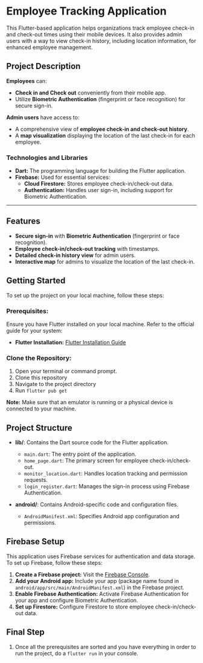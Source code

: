 # Employee Tracking Application

This Flutter-based application helps organizations track employee check-in and check-out times using their mobile devices. It also provides admin users with a way to view check-in history, including location information, for enhanced employee management.

## Project Description

**Employees** can:
- **Check in and Check out** conveniently from their mobile app.
- Utilize **Biometric Authentication** (fingerprint or face recognition) for secure sign-in.

**Admin users** have access to:
- A comprehensive view of **employee check-in and check-out history**.
- A **map visualization** displaying the location of the last check-in for each employee.

### Technologies and Libraries
- **Dart:** The programming language for building the Flutter application.
- **Firebase:** Used for essential services:
  - **Cloud Firestore:** Stores employee check-in/check-out data.
  - **Authentication:** Handles user sign-in, including support for Biometric Authentication.

---

## Features
- **Secure sign-in** with **Biometric Authentication** (fingerprint or face recognition).
- **Employee check-in/check-out tracking** with timestamps.
- **Detailed check-in history view** for admin users.
- **Interactive map** for admins to visualize the location of the last check-in.


## Getting Started

To set up the project on your local machine, follow these steps:

### Prerequisites:
Ensure you have Flutter installed on your local machine. Refer to the official guide for your system:

- **Flutter Installation:** [Flutter Installation Guide](https://docs.flutter.dev/get-started/install)

### Clone the Repository:
1. Open your terminal or command prompt.
2. Clone this repository
3. Navigate to the project directory
4. Run ```flutter pub get ```


**Note:** Make sure that an emulator is running or a physical device is connected to your machine.


## Project Structure

- **lib/**: Contains the Dart source code for the Flutter application.
  - `main.dart`: The entry point of the application.
  - `home_page.dart`: The primary screen for employee check-in/check-out.
  - `monitor_location.dart`: Handles location tracking and permission requests.
  - `login_register.dart`: Manages the sign-in process using Firebase Authentication.

- **android/**: Contains Android-specific code and configuration files.
  - `AndroidManifest.xml`: Specifies Android app configuration and permissions.


## Firebase Setup

This application uses Firebase services for authentication and data storage. To set up Firebase, follow these steps:

1. **Create a Firebase project:** Visit the [Firebase Console](https://firebase.google.com/docs/projects/api/workflow_set-up-and-manage-project).
2. **Add your Android app:** Include your app (package name found in `android/app/src/main/AndroidManifest.xml`) in the Firebase project.
3. **Enable Firebase Authentication:** Activate Firebase Authentication for your app and configure Biometric Authentication.
4. **Set up Firestore:** Configure Firestore to store employee check-in/check-out data.



## Final Step 

1. Once all the prerequisites are sorted and you have everything in order to run the project, 
do a ```flutter run```
in your console. 
